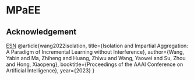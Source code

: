 # MPaEE

## Acknowledgement
[ESN](https://github.com/iamwangyabin/ESN/tree/main)
@article{wang2022isolation,
  title={Isolation and Impartial Aggregation: A Paradigm of Incremental Learning without Interference},
  author={Wang, Yabin and Ma, Zhiheng and Huang, Zhiwu and Wang, Yaowei and Su, Zhou and Hong, Xiaopeng},
  booktitle={Proceedings of the AAAI Conference on Artificial Intelligence},
  year={2023}
}
